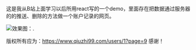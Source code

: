 这是我从B站上面学习以后所用react写的一个demo，里面存在把数据通过服务器的的推送、删除的方法做一个账户记录的网页。

![效果图：](https://github.com/messi0087/account-demo1/blob/master/src/image/效果图.png).

版权所有应为：https://www.qiuzhi99.com/users/1?page=9 感谢！
